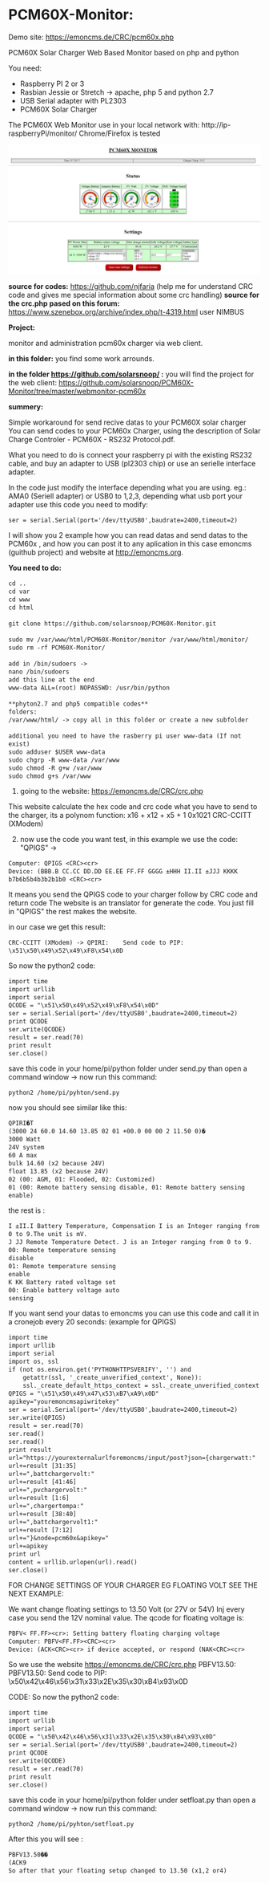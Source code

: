 # PCM60X-Monitor:

Demo site:  https://emoncms.de/CRC/pcm60x.php

PCM60X Solar Charger Web Based Monitor based on php and python

You need:
- Raspberry PI 2 or 3
- Rasbian Jessie or Stretch -> apache, php 5 and python 2.7
- USB Serial adapter with PL2303 
- PCM60X Solar Charger

The PCM60X Web Monitor use in your local network with: http://ip-raspberryPi/monitor/
Chrome/Firefox is tested

![alt text](https://raw.githubusercontent.com/solarsnoop/PCM60X-Monitor/master/pcm60xmonitor.jpg)

**source for codes:**
https://github.com/njfaria (help me for understand CRC code and gives me special information about some crc handling)
**source for the crc.php pased on this forum:**  
https://www.szenebox.org/archive/index.php/t-4319.html user NIMBUS

**Project:**

monitor and administration pcm60x charger via web client.

**in this folder:**
you find some work arrounds.

**in the folder https://github.com/solarsnoop/ :**
you will find the project for the web client: https://github.com/solarsnoop/PCM60X-Monitor/tree/master/webmonitor-pcm60x

**summery:**

Simple workaround for send recive datas to your PCM60X solar charger
You can send codes to your PCM60x Charger, using the description of Solar Charge Controler - PCM60X - RS232 Protocol.pdf.

What you need to do is connect your raspberry pi with the existing RS232 cable, and buy an adapter to USB (pl2303 chip) or use an serielle interface adapter. 

In the code just modify the interface depending what you are using. eg.: AMA0 (Seriell adapter) or USB0 to 1,2,3, depending what usb port your adapter use this code you need to modify:
```
ser = serial.Serial(port='/dev/ttyUSB0',baudrate=2400,timeout=2)
```

I will show you 2 example how you can read datas and send datas to the PCM60x , and how you can post it to any aplication in this case emoncms (guithub project) and website at http://emoncms.org.

**You need to do:**
```
cd ..
cd var
cd www
cd html

git clone https://github.com/solarsnoop/PCM60X-Monitor.git

sudo mv /var/www/html/PCM60X-Monitor/monitor /var/www/html/monitor/
sudo rm -rf PCM60X-Monitor/

add in /bin/sudoers ->
nano /bin/sudoers
add this line at the end
www-data ALL=(root) NOPASSWD: /usr/bin/python

**phyton2.7 and php5 compatible codes**
folders:
/var/www/html/ -> copy all in this folder or create a new subfolder

additional you need to have the rasberry pi user www-data (If not exist)
sudo adduser $USER www-data
sudo chgrp -R www-data /var/www
sudo chmod -R g+w /var/www
sudo chmod g+s /var/www
```

1. going to the website:
https://emoncms.de/CRC/crc.php

This website calculate the hex code and crc code what you have to send to the charger, its a polynom function: x16 + x12 + x5 + 1
0x1021 CRC-CCITT (XModem)

2. now use the code you want test, in this example we use the code: "QPIGS"
->
```
Computer: QPIGS <CRC><cr>
Device: (BBB.B CC.CC DD.DD EE.EE FF.FF GGGG ±HHH II.II ±JJJ KKKK
b7b6b5b4b3b2b1b0 <CRC><cr>
```

It means you send the QPIGS code to your charger follow by CRC code and return code
The website is an translator for generate the code. You just fill in "QPIGS" the rest makes the website.

in our case we get this result:
```
CRC-CCITT (XModem) -> QPIRI:	Send code to PIP: \x51\x50\x49\x52\x49\xF8\x54\x0D
```

So now the python2 code:

```
import time
import urllib
import serial
QCODE = "\x51\x50\x49\x52\x49\xF8\x54\x0D"
ser = serial.Serial(port='/dev/ttyUSB0',baudrate=2400,timeout=2)
print QCODE
ser.write(QCODE)
result = ser.read(70)
print result
ser.close()
```

save this code in your home/pi/python folder under send.py
than open a command window 
-> now run this command:
```
python2 /home/pi/pyhton/send.py
```
now you should see similar like this:

```
QPIRI�T
(3000 24 60.0 14.60 13.85 02 01 +00.0 00 00 2 11.50 0)�
3000 Watt
24V system
60 A max
bulk 14.60 (x2 because 24V)
float 13.85 (x2 because 24V)
02 (00: AGM, 01: Flooded, 02: Customized)
01 (00: Remote battery sensing disable, 01: Remote battery sensing enable)
```

the rest is :
```
I ±II.I Battery Temperature, Compensation I is an Integer ranging from 0 to 9.The unit is mV.
J JJ Remote Temperature Detect. J is an Integer ranging from 0 to 9.
00: Remote temperature sensing
disable
01: Remote temperature sensing
enable
K KK Battery rated voltage set
00: Enable battery voltage auto
sensing
```
If you want send your datas to emoncms you can use this code and call it in a cronejob every 20 seconds:
(example for QPIGS)
```
import time
import urllib
import serial
import os, ssl
if (not os.environ.get('PYTHONHTTPSVERIFY', '') and
    getattr(ssl, '_create_unverified_context', None)): 
    ssl._create_default_https_context = ssl._create_unverified_context
QPIGS = "\x51\x50\x49\x47\x53\xB7\xA9\x0D"
apikey="youremoncmsapiwritekey"
ser = serial.Serial(port='/dev/ttyUSB0',baudrate=2400,timeout=2)
ser.write(QPIGS)
result = ser.read(70)
ser.read()
ser.read()
print result
url="https://yourexternalurlforemoncms/input/post?json={chargerwatt:"
url+=result [31:35]
url+=",battchargervolt:"
url+=result [41:46]
url+=",pvchargervolt:"
url+=result [1:6]
url+=",chargertempa:"
url+=result [38:40]
url+=",battchargervolt1:"
url+=result [7:12]
url+="}&node=pcm60x&apikey="
url+=apikey
print url
content = urllib.urlopen(url).read()
ser.close()
```

FOR CHANGE SETTINGS OF YOUR CHARGER EG FLOATING VOLT SEE THE NEXT EXAMPLE:

We want change floating settings to 13.50 Volt (or 27V or 54V) Inj every case you send the 12V nominal value.
The qcode for floating voltage is:
```
PBFV< FF.FF><cr>: Setting battery floating charging voltage
Computer: PBFV<FF.FF><CRC><cr>
Device: (ACK<CRC><cr> if device accepted, or respond (NAK<CRC><cr>
```
So we use the website https://emoncms.de/CRC/crc.php
PBFV13.50: PBFV13.50:	Send code to PIP: \x50\x42\x46\x56\x31\x33\x2E\x35\x30\xB4\x93\x0D

CODE:
So now the python2 code:
```
import time
import urllib
import serial
QCODE = "\x50\x42\x46\x56\x31\x33\x2E\x35\x30\xB4\x93\x0D"
ser = serial.Serial(port='/dev/ttyUSB0',baudrate=2400,timeout=2)
print QCODE
ser.write(QCODE)
result = ser.read(70)
print result
ser.close()
```

save this code in your home/pi/python folder under setfloat.py
than open a command window 
-> now run this command:
```
python2 /home/pi/pyhton/setfloat.py
```
After this you will see :
```
PBFV13.50��
(ACK9 
So after that your floating setup changed to 13.50 (x1,2 or4)
```
